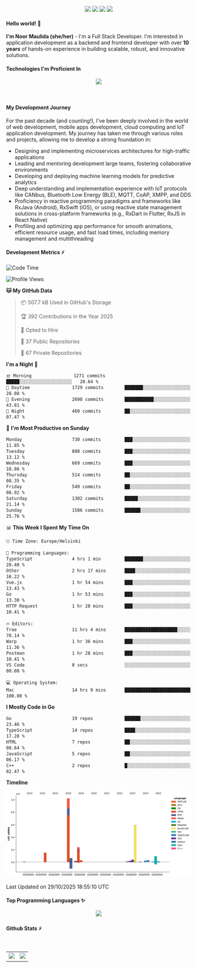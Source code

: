 <p align="center">
  <img src="https://dev.discordprofiles.me/badge/status/814439552055771206?simple=true">
  <img src="https://dev.discordprofiles.me/badge/playing/814439552055771206">
  <img src="https://dev.discordprofiles.me/badge/vscode/814439552055771206">
  <img src="https://dev.discordprofiles.me/badge/spotify/814439552055771206">
</p>

#### Hello world! 👋
**I'm Noor Maulida (she/her)** - I'm a Full Stack Developer. I'm interested in application development as a backend and frontend developer with over **10 years** of hands-on experience in building scalable, robust, and innovative solutions.

#### Technologies I'm Proficient In
<p align="center">
  <img src="https://skillicons.dev/icons?i=go,laravel,nodejs,vue,react,flutter,python,mongodb,docker,aws,gcp" />
</p>
<br>

#### My Development Journey
For the past decade (and counting!), I've been deeply involved in the world of web development, mobile apps development, cloud computing and IoT application development. My journey has taken me through various roles and projects, allowing me to develop a strong foundation in:

* Designing and implementing microservices architectures for high-traffic applications
* Leading and mentoring development large teams, fostering collaborative environments
* Developing and deploying machine learning models for predictive analytics
* Deep understanding and implementation experience with IoT protocols like CANbus, Bluetooth Low Energy (BLE), MQTT, CoAP, XMPP, and DDS
* Proficiency in reactive programming paradigms and frameworks like RxJava (Android), RxSwift (iOS), or using reactive state management solutions in cross-platform frameworks (e.g., RxDart in Flutter, RxJS in React Native)
* Profiling and optimizing app performance for smooth animations, efficient resource usage, and fast load times, including memory management and multithreading

#### Development Metrics ⚡
<!--START_SECTION:waka-->
![Code Time](http://img.shields.io/badge/Code%20Time-1%2C420%20hrs%2050%20mins-blue)

![Profile Views](http://img.shields.io/badge/Profile%20Views-9-blue)

**🐱 My GitHub Data** 

> 📦 507.7 kB Used in GitHub's Storage 
 > 
> 🏆 392 Contributions in the Year 2025
 > 
> 💼 Opted to Hire
 > 
> 📜 37 Public Repositories 
 > 
> 🔑 67 Private Repositories 
 > 
**I'm a Night 🦉** 

```text
🌞 Morning                1271 commits        █████░░░░░░░░░░░░░░░░░░░░   20.64 % 
🌆 Daytime                1729 commits        ███████░░░░░░░░░░░░░░░░░░   28.08 % 
🌃 Evening                2698 commits        ███████████░░░░░░░░░░░░░░   43.81 % 
🌙 Night                  460 commits         ██░░░░░░░░░░░░░░░░░░░░░░░   07.47 % 
```
📅 **I'm Most Productive on Sunday** 

```text
Monday                   730 commits         ███░░░░░░░░░░░░░░░░░░░░░░   11.85 % 
Tuesday                  808 commits         ███░░░░░░░░░░░░░░░░░░░░░░   13.12 % 
Wednesday                669 commits         ███░░░░░░░░░░░░░░░░░░░░░░   10.86 % 
Thursday                 514 commits         ██░░░░░░░░░░░░░░░░░░░░░░░   08.35 % 
Friday                   549 commits         ██░░░░░░░░░░░░░░░░░░░░░░░   08.92 % 
Saturday                 1302 commits        █████░░░░░░░░░░░░░░░░░░░░   21.14 % 
Sunday                   1586 commits        ██████░░░░░░░░░░░░░░░░░░░   25.76 % 
```


📊 **This Week I Spent My Time On** 

```text
🕑︎ Time Zone: Europe/Helsinki

💬 Programming Languages: 
TypeScript               4 hrs 1 min         ███████░░░░░░░░░░░░░░░░░░   28.40 % 
Other                    2 hrs 17 mins       ████░░░░░░░░░░░░░░░░░░░░░   16.22 % 
Vue.js                   1 hr 54 mins        ███░░░░░░░░░░░░░░░░░░░░░░   13.43 % 
Go                       1 hr 53 mins        ███░░░░░░░░░░░░░░░░░░░░░░   13.30 % 
HTTP Request             1 hr 28 mins        ███░░░░░░░░░░░░░░░░░░░░░░   10.41 % 

🔥 Editors: 
Trae                     11 hrs 4 mins       ████████████████████░░░░░   78.14 % 
Warp                     1 hr 36 mins        ███░░░░░░░░░░░░░░░░░░░░░░   11.36 % 
Postman                  1 hr 28 mins        ███░░░░░░░░░░░░░░░░░░░░░░   10.41 % 
VS Code                  0 secs              ░░░░░░░░░░░░░░░░░░░░░░░░░   00.08 % 

💻 Operating System: 
Mac                      14 hrs 9 mins       █████████████████████████   100.00 % 
```

**I Mostly Code in Go** 

```text
Go                       19 repos            ██████░░░░░░░░░░░░░░░░░░░   23.46 % 
TypeScript               14 repos            ████░░░░░░░░░░░░░░░░░░░░░   17.28 % 
HTML                     7 repos             ██░░░░░░░░░░░░░░░░░░░░░░░   08.64 % 
JavaScript               5 repos             ██░░░░░░░░░░░░░░░░░░░░░░░   06.17 % 
C++                      2 repos             █░░░░░░░░░░░░░░░░░░░░░░░░   02.47 % 
```



**Timeline**

![Lines of Code chart](https://raw.githubusercontent.com/noormaulida/noormaulida/main/assets/bar_graph.png)


 Last Updated on 29/10/2025 18:55:10 UTC
<!--END_SECTION:waka-->

#### Top Programming Languages ✨
<p align="center">
  <img src="https://api.githubtrends.io/user/svg/noormaulida/langs?time_range=one_year&include_private=true&compact=true&theme=dark" />
</p>

#### Github Stats ⚡
<p align="center">
  <table>
    <tr>
      <td>
        <img src="https://github-readme-streak-stats.herokuapp.com?user=noormaulida&theme=react&hide_border=true&mode=weekly" height="180" />
      </td>
      <td>
        <img src="https://github-readme-stats.vercel.app/api?username=noormaulida&theme=react&count_private=true&hide_border=true&line_height=20" height="180"/>
      </td>
    </tr>
</p>
<br>
